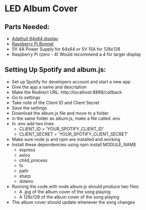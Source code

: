# LED Album Cover
## Parts Needed:
- [Adafruit 64x64 display](https://www.adafruit.com/product/5362)
- [Raspberry Pi Bonnet](https://www.adafruit.com/product/3211)
- 5V 4A Power Supply for 64x64 or 5V 15A for 128x128
- Raspberry Pi (zero - 4) Would recommend a 4 for larger display

## Setting Up Spotify and album.js:
- Set up Spotify for developers account and start a new app
- Give the app a name and description
- Make the Redirect URL: http://localhost:8888/callback
- Go to settings
- Take note of the Client ID and Client Secret
- Save the settings
- Download the album.js file and move to a folder
- in the same folder as album.js, make a file called .env
- In .env add two lines
  - CLIENT_ID = 'YOUR_SPOTIFY_CLIENT_ID'
  - CLIENT_SECRET = 'YOUR_SPOTIFY_CLIENT_SECRET'
- Make sure node js and npm are installed and working
- Install these dependencies using npm install MODULE_NAME
  - express
  - axios
  - child_process
  - fs
  - path
  - sharp
  - dotenv
- Running the code with node album.js should produce two files:
  - A .jpg of the album cover of the song playing
  - A 128x128 of the album cover of the song playing
- The album cover should update whenever the song changes
